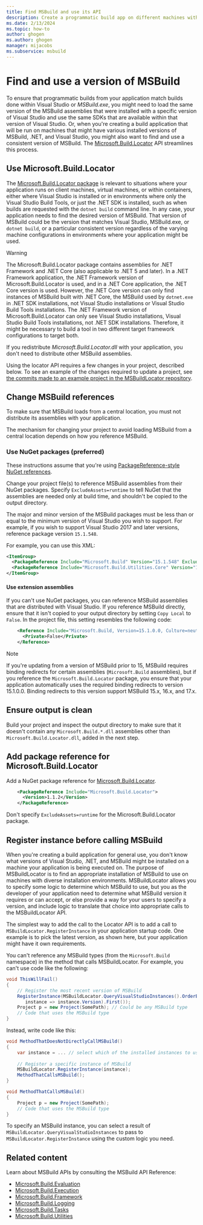 ```yaml
---
title: Find MSBuild and use its API
description: Create a programmatic build app on different machines with the same MSBuild version, and ensure builds from your app match builds in Visual Studio or MSBuild.exe. 
ms.date: 2/13/2024
ms.topic: how-to
author: ghogen
ms.author: ghogen
manager: mijacobs
ms.subservice: msbuild
---
```

# Find and use a version of MSBuild

To ensure that programmatic builds from your application match builds done within Visual Studio or *MSBuild.exe*, you might need to load the same version of the MSBuild assemblies that were installed with a specific version of Visual Studio and use the same SDKs that are available within that version of Visual Studio. Or, when you're creating a build application that will be run on machines that might have various installed versions of MSBuild, .NET, and Visual Studio, you might also want to find and use a consistent version of MSBuild. The [Microsoft.Build.Locator](/dotnet/api/microsoft.build.locator) API streamlines this process.

## Use Microsoft.Build.Locator

The [Microsoft.Build.Locator package](https://www.nuget.org/packages/Microsoft.Build.Locator) is relevant to situations where your application runs on client machines, virtual machines, or within containers, either where Visual Studio is installed or in environments where only the Visual Studio Build Tools, or just the .NET SDK is installed, such as when builds are requested with the `dotnet build` command line. In any case, your application needs to find the desired version of MSBuild. That version of MSBuild could be the version that matches Visual Studio, MSBuild.exe, or `dotnet build`, or a particular consistent version regardless of the varying machine configurations in environments where your application might be used.

> [!WARNING]
> The Microsoft.Build.Locator package contains assemblies for .NET Framework and .NET Core (also applicable to .NET 5 and later). In a .NET Framework application, the .NET Framework version of Microsoft.Build.Locator is used, and in a .NET Core application, the .NET Core version is used. However, the .NET Core version can only find instances of MSBuild built with .NET Core, the MSBuild used by `dotnet.exe` in .NET SDK installations, not Visual Studio installations or Visual Studio Build Tools installations. The .NET Framework version of Microsoft.Build.Locator can only see Visual Studio installations, Visual Studio Build Tools installations, not .NET SDK installations. Therefore, it might be necessary to build a tool in two different target framework configurations to target both.

If you redistribute *Microsoft.Build.Locator.dll* with your application, you don't need to distribute other MSBuild assemblies.

Using the locator API requires a few changes in your project, described below. To see an example of the changes required to update a project, see [the commits made to an example project in the MSBuildLocator repository](https://github.com/Microsoft/MSBuildLocator/commits/example-updating-to-msbuild-15).

## Change MSBuild references

To make sure that MSBuild loads from a central location, you must not distribute its assemblies with your application.

The mechanism for changing your project to avoid loading MSBuild from a central location depends on how you reference MSBuild.

### Use NuGet packages (preferred)

These instructions assume that you're using [PackageReference-style NuGet references](/nuget/consume-packages/package-references-in-project-files).

Change your project file(s) to reference MSBuild assemblies from their NuGet packages. Specify `ExcludeAssets=runtime` to tell NuGet that the assemblies are needed only at build time, and shouldn't be copied to the output directory.

The major and minor version of the MSBuild packages must be less than or equal to the minimum version of Visual Studio you wish to support. For example, if you wish to support Visual Studio 2017 and later versions, reference package version `15.1.548`.

For example, you can use this XML:

```xml
<ItemGroup>
  <PackageReference Include="Microsoft.Build" Version="15.1.548" ExcludeAssets="runtime" />
  <PackageReference Include="Microsoft.Build.Utilities.Core" Version="15.1.548" ExcludeAssets="runtime" />
</ItemGroup>
```

#### Use extension assemblies

If you can't use NuGet packages, you can reference MSBuild assemblies that are distributed with Visual Studio. If you reference MSBuild directly, ensure that it isn't copied to your output directory by setting `Copy Local` to `False`. In the project file, this setting resembles the following code:

```xml
    <Reference Include="Microsoft.Build, Version=15.1.0.0, Culture=neutral, PublicKeyToken=b03f5f7f11d50a3a, processorArchitecture=MSIL">
      <Private>False</Private>
    </Reference>
```

> [!NOTE]
> If you're updating from a version of MSBuild prior to 15, MSBuild requires binding redirects for certain assemblies (`Microsoft.Build` assemblies), but if you reference the `Microsoft.Build.Locator` package, you ensure that your application automatically uses the required binding redirects to version 15.1.0.0. Binding redirects to this version support MSBuild 15.x, 16.x, and 17.x.

## Ensure output is clean

Build your project and inspect the output directory to make sure that it doesn't contain any `Microsoft.Build.*.dll` assemblies other than `Microsoft.Build.Locator.dll`, added in the next step.

## Add package reference for Microsoft.Build.Locator

Add a NuGet package reference for [Microsoft.Build.Locator](https://www.nuget.org/packages/Microsoft.Build.Locator/).

```xml
    <PackageReference Include="Microsoft.Build.Locator">
      <Version>1.1.2</Version>
    </PackageReference>
```

Don't specify `ExcludeAssets=runtime` for the Microsoft.Build.Locator package.

## Register instance before calling MSBuild

When you're creating a build application for general use, you don't know what versions of Visual Studio, .NET, and MSBuild might be installed on a machine your application is being executed on. The purpose of MSBuildLocator is to find an appropriate installation of MSBuild to use on machines with diverse installation environments. MSBuildLocator allows you to specify some logic to determine which MSBuild to use, but you as the developer of your application need to determine what MSBuild version it requires or can accept, or else provide a way for your users to specify a version, and include logic to translate that choice into appropriate calls to the MSBuildLocator API.

The simplest way to add the call to the Locator API is to add a call to `MSBuildLocator.RegisterInstance`
in your application startup code. One example is to pick the latest version, as shown here, but your application might have it own requirements.

You can't reference any MSBuild types (from the `Microsoft.Build` namespace) in the method that calls MSBuildLocator. For example, you can't use code like the following:

 ```csharp
 void ThisWillFail()
 {
     // Register the most recent version of MSBuild
     RegisterInstance(MSBuildLocator.QueryVisualStudioInstances().OrderByDescending(
        instance => instance.Version).First());
     Project p = new Project(SomePath); // Could be any MSBuild type
     // Code that uses the MSBuild type
 }
 ```

 Instead, write code like this:

 ```csharp
 void MethodThatDoesNotDirectlyCallMSBuild()
 {
     var instance = ... // select which of the installed instances to use
     
     // Register a specific instance of MSBuild
     MSBuildLocator.RegisterInstance(instance);
     MethodThatCallsMSBuild();
 }
 
 void MethodThatCallsMSBuild()
 {
     Project p = new Project(SomePath);
     // Code that uses the MSBuild type
 }
 ```

To specify an MSBuild instance, you can select a result of `MSBuildLocator.QueryVisualStudioInstances` to pass to `MSBuildLocator.RegisterInstance` using the custom logic you need.

## Related content

Learn about MSBuild APIs by consulting the MSBuild API Reference:

- [Microsoft.Build.Evaluation](/dotnet/api/microsoft.build.evaluation)
- [Microsoft.Build.Execution](/dotnet/api/microsoft.build.execution)
- [Microsoft.Build.Framework](/dotnet/api/microsoft.build.framework)
- [Microsoft.Build.Logging](/dotnet/api/microsoft.build.logging)
- [Microsoft.Build.Tasks](/dotnet/api/microsoft.build.tasks)
- [Microsoft.Build.Utilities](/dotnet/api/microsoft.build.utilities)
